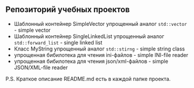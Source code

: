 ## Репозиторий учебных проектов
- Шаблонный контейнер SimpleVector упрощенный аналог `std::vector` - simple vector
- Шаблонный контейнер SingleLinkedList упрощенный аналог `std::forward_list` - single linked list
- Класс MyString упрощенный аналог `std::stirng` - simple string class
- упрощенная бибилотека для чтения ini-файлов - simple INI-file reader
- упрощенная бибилотека для чтения json/xml-файлов - simple JSON/XML-file reader
   
P.S. Краткое описание README.md есть в каждой папке проекта.
